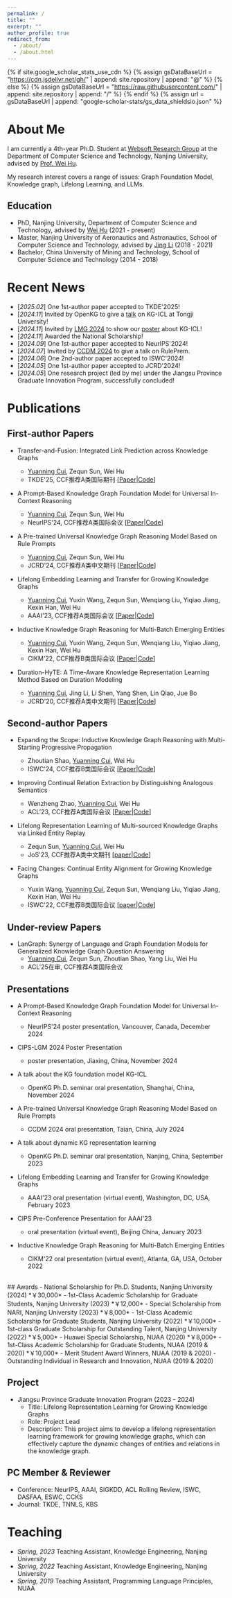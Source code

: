 ```yaml
---
permalink: /
title: ""
excerpt: ""
author_profile: true
redirect_from: 
  - /about/
  - /about.html
---
```


{% if site.google_scholar_stats_use_cdn %}
{% assign gsDataBaseUrl = "https://cdn.jsdelivr.net/gh/" | append: site.repository | append: "@" %}
{% else %}
{% assign gsDataBaseUrl = "https://raw.githubusercontent.com/" | append: site.repository | append: "/" %}
{% endif %}
{% assign url = gsDataBaseUrl | append: "google-scholar-stats/gs_data_shieldsio.json" %}

<span class='anchor' id='about-me'></span>

# About Me
I am currently a 4th-year Ph.D. Student at [Websoft Research Group](http://ws.nju.edu.cn/wiki/Wiki.jsp?page=Websoft) at the Department of Computer Science and Technology, 
Nanjing University, advised by [Prof. Wei Hu](http://ws.nju.edu.cn/~whu).

My research interest covers a range of issues: Graph Foundation Model, Knowledge graph, Lifelong Learning, and LLMs. 

## Education
- PhD, Nanjing University, Department of Computer Science and Technology, advised by [Wei Hu](http://ws.nju.edu.cn/~whu) (2021 - present)
- Master, Nanjing University of Aeronautics and Astronautics, School of Computer Science and Technology, advised by [Jing Li](https://faculty.nuaa.edu.cn/lj12/zh_CN/index.htm) (2018 - 2021)
- Bachelor, China University of Mining and Technology, School of Computer Science and Technology (2014 - 2018)

# Recent News
- [*2025.02*] One 1st-author paper accepted to TKDE'2025!
- [*2024.11*] Invited by OpenKG to give a [talk](https://github.com/nju-websoft/KG-ICL/blob/main/OpenKG-Slides-11.21.pdf) on KG-ICL at Tongji University!
- [*2024.11*] Invited by [LMG 2024](http://lmg.cipsc.org.cn/conference/cips-lmg2024/index.html) to show our [poster](https://github.com/nju-websoft/KG-ICL/blob/main/poster.pdf) about KG-ICL!
- [*2024.11*] Awarded the National Scholarship!
- [*2024.09*] One 1st-author paper accepted to NeurIPS'2024!
- [*2024.07*] Invited by [CCDM 2024](https://ccf.org.cn/CCDM2024/general_3024) to give a talk on RulePrem.
- [*2024.06*] One 2nd-author paper accepted to ISWC'2024!
- [*2024.05*] One 1st-author paper accepted to JCRD'2024!
- [*2024.05*] One research project (led by me) under the Jiangsu Province Graduate Innovation Program, successfully concluded!

# Publications

## First-author Papers
- Transfer-and-Fusion: Integrated Link Prediction across Knowledge Graphs
  - <u>Yuanning Cui</u>, Zequn Sun, Wei Hu 
  - TKDE'25, CCF推荐A类国际期刊 \[[Paper](https://ieeexplore.ieee.org/document/10897840)\|[Code](https://github.com/websoft/CLP)\] 

- A Prompt-Based Knowledge Graph Foundation Model for Universal In-Context Reasoning 
  - <u>Yuanning Cui</u>, Zequn Sun, Wei Hu
  - NeurIPS'24, CCF推荐A类国际会议 \[[Paper](http://arxiv.org/abs/2410.12288)\|[Code](https://github.com/nju-websoft/KG-ICL)\]

- A Pre-trained Universal Knowledge Graph Reasoning Model Based on Rule Prompts
  - <u>Yuanning Cui</u>, Zequn Sun, Wei Hu 
  - JCRD'24, CCF推荐A类中文期刊 \[[Paper](https://kns.cnki.net/kcms2/article/abstract?v=Dm4VI7mKrXM7LHO7XuR5Ah1spGUmXEYVjzxlukLRdzjDjjtsVlP874zQ4fWBzBskh7KSAIM4x4wp5d3rYYrZNNZn04-R1dXZ8s1HxHrepbHqk2hpllLo1B6ca57ZBpnKmPVjANx6qVXMqXQycCrajoJ09aTWDb5ZN6UaXGuPOiC6WJAO7_JHKXwlj2C2SG1z&uniplatform=NZKPT&language=CHS)\|[Code](#)\]

- Lifelong Embedding Learning and Transfer for Growing Knowledge Graphs 
  - <u>Yuanning Cui</u>, Yuxin Wang, Zequn Sun, Wenqiang Liu, Yiqiao Jiang, Kexin Han, Wei Hu  
  - AAAI'23, CCF推荐A类国际会议 \[[Paper](https://ojs.aaai.org/index.php/AAAI/article/view/25539/25311)\|[Code](https://github.com/nju-websoft/LKGE)\]

- Inductive Knowledge Graph Reasoning for Multi-Batch Emerging Entities 
  - <u>Yuanning Cui</u>, Yuxin Wang, Zequn Sun, Wenqiang Liu, Yiqiao Jiang, Kexin Han, Wei Hu 
  - CIKM'22, CCF推荐B类国际会议 \[[Paper](https://arxiv.org/pdf/2208.10378)\|[Code](https://github.com/nju-websoft/MBE)\]

- Duration-HyTE: A Time-Aware Knowledge Representation Learning Method Based on Duration Modeling
  - <u>Yuanning Cui</u>, Jing Li, Li Shen, Yang Shen, Lin Qiao, Jue Bo
  - JCRD'20, CCF推荐A类中文期刊 \[[Paper](https://kns.cnki.net/kcms2/article/abstract?v=iAN2XHIMbKv9vGU554HyrEtVJcU5_YanS7VkxsgoI5O3ICEpPdsZsnBsZwd_ppH_Fo4uZv2sgGz4J1jcwPfUlqsb_iwt2quuKzaLT39NPaO6sDV6mwGh9Z_Zs5yj_OPjngJDE-F8mksSLxl98nxgTznUyxHut420VQhHQJUsXpD-B2u5yZC-r81E9tSborFn&uniplatform=NZKPT&language=CHS)\|[Code](#)\]

## Second-author Papers

- Expanding the Scope: Inductive Knowledge Graph Reasoning with Multi-Starting Progressive Propagation  
  - Zhoutian Shao, <u>Yuanning Cui</u>, Wei Hu   
  - ISWC'24, CCF推荐B类国际会议 \[[Paper](https://arxiv.org/pdf/2407.10430)\|[Code](https://github.com/nju-websoft/MStar)\] 

- Improving Continual Relation Extraction by Distinguishing Analogous Semantics  
  - Wenzheng Zhao, <u>Yuanning Cui</u>, Wei Hu 
  - ACL'23, CCF推荐A类国际会议 \[[Paper](https://arxiv.org/pdf/2305.06620)\|[Code](https://github.com/nju-websoft/CEAR)\] 

- Lifelong Representation Learning of Multi-sourced Knowledge Graphs via Linked Entity Replay  
  - Zequn Sun, <u>Yuanning Cui</u>, Wei Hu  
  - JoS'23, CCF推荐A类中文期刊 \[[paper](https://www.jos.org.cn/josen/article/pdf/6887)\|[Code](https://github.com/nju-websoft/LifeKE)\] 

- Facing Changes: Continual Entity Alignment for Growing Knowledge Graphs  
  - Yuxin Wang, <u>Yuanning Cui</u>, Zequn Sun, Wenqiang Liu, Yiqiao Jiang, Kexin Han, Wei Hu  
  - ISWC'22, CCF推荐B类国际会议 \[[paper](https://arxiv.org/pdf/2207.11436)\|[Code](https://github.com/nju-websoft/ContEA)\] 

## Under-review Papers
- LanGraph: Synergy of Language and Graph Foundation Models for Generalized Knowledge Graph Question Answering
  - <u>Yuanning Cui</u>, Zequn Sun, Zhoutian Shao, Yang Liu, Wei Hu
  - ACL'25在审, CCF推荐A类国际会议 

## Presentations

- A Prompt-Based Knowledge Graph Foundation Model for Universal In-Context Reasoning 
  - NeurIPS'24 poster presentation, Vancouver, Canada, December 2024

- CIPS-LGM 2024 Poster Presentation 
  - poster presentation, Jiaxing, China, November 2024

- A talk about the KG foundation model KG-ICL
  - OpenKG Ph.D. seminar oral presentation, Shanghai, China, November 2024

- A Pre-trained Universal Knowledge Graph Reasoning Model Based on Rule Prompts
  - CCDM 2024 oral presentation, Taian, China, July 2024

- A talk about dynamic KG representation learning  
  - OpenKG Ph.D. seminar oral presentation, Nanjing, China, September 2023

- Lifelong Embedding Learning and Transfer for Growing Knowledge Graphs
    - AAAI'23 oral presentation (virtual event), Washington, DC, USA, February 2023

- CIPS Pre-Conference Presentation for AAAI'23
  - oral presentation (virtual event), Beijing China, January 2023

- Inductive Knowledge Graph Reasoning for Multi-Batch Emerging Entities
  - CIKM'22 oral presentation (virtual event), Atlanta, GA, USA, October 2022

<br>
## Awards
- National Scholarship for Ph.D. Students, Nanjing University (2024) *￥30,000*
- 1st-Class Academic Scholarship for Graduate Students, Nanjing University (2023) *￥12,000*
- Special Scholarship from NARI, Nanjing University (2023) *￥8,000*
- 1st-Class Academic Scholarship for Graduate Students, Nanjing University (2022) *￥10,000*
- 1st-class Graduate Scholarship for Outstanding Talent, Nanjing University (2022) *￥5,000*
- Huawei Special Scholarship, NUAA (2020) *￥8,000*
- 1st-Class Academic Scholarship for Graduate Students, NUAA (2019 & 2020) *￥10,000*
- Merit Student Award Winners, NUAA (2019 & 2020)
- Outstanding Individual in Research and Innovation, NUAA (2019 & 2020)

[comment]: <> (- 1st-Class Academic Scholarship for Graduate Students, NUAA &#40;2019&#41; *￥10,000*)


## Project
- Jiangsu Province Graduate Innovation Program (2023 - 2024)
  - Title: Lifelong Representation Learning for Growing Knowledge Graphs
  - Role: Project Lead
  - Description: This project aims to develop a lifelong representation learning framework for growing knowledge graphs, which can effectively capture the dynamic changes of entities and relations in the knowledge graph.

## PC Member & Reviewer

- Conference: NeurIPS, AAAI, SIGKDD, ACL Rolling Review, ISWC, DASFAA, ESWC, CCKS
- Journal: TKDE, TNNLS, KBS
  
# Teaching
- *Spring, 2023* Teaching Assistant, Knowledge Engineering, Nanjing University
- *Spring, 2022* Teaching Assistant, Knowledge Engineering, Nanjing University
- *Spring, 2019* Teaching Assistant, Programming Language Principles, NUAA



